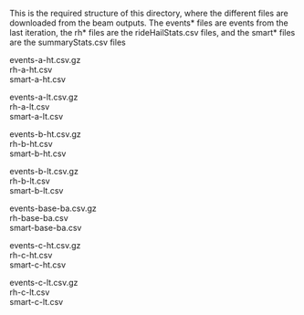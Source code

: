 This is the required structure of this directory, where the different files are downloaded from the beam outputs. The events* files are events from the last iteration, the rh* files are the rideHailStats.csv files, and the smart* files are the summaryStats.csv files



events-a-ht.csv.gz	
rh-a-ht.csv		
smart-a-ht.csv

events-a-lt.csv.gz	
rh-a-lt.csv		
smart-a-lt.csv

events-b-ht.csv.gz	
rh-b-ht.csv		
smart-b-ht.csv

events-b-lt.csv.gz	
rh-b-lt.csv		
smart-b-lt.csv

events-base-ba.csv.gz	
rh-base-ba.csv		
smart-base-ba.csv

events-c-ht.csv.gz	
rh-c-ht.csv		
smart-c-ht.csv

events-c-lt.csv.gz	
rh-c-lt.csv		
smart-c-lt.csv
